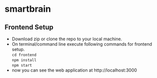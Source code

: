 # smartbrain
## Frontend Setup
* Download zip or clone the repo to your local machine.
* On terminal/command line execute following commands for frontend setup. <br/>
 `cd frontend`   <br/>
 `npm install` <br/>
 `npm start` <br/>
 * now you can see the web application at http://localhost:3000

